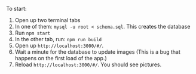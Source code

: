 To start:

1. Open up two terminal tabs
2. In one of them: `mysql -u root < schema.sql`. This creates the database
3. Run `npm start`
4. In the other tab, run: `npm run build`
5. Open up `http://localhost:3000/#/`.
6. Wait a minute for the database to update images (This is a bug that happens on the first load of the app.)
7. Reload `http://localhost:3000/#/`. You should see pictures.
